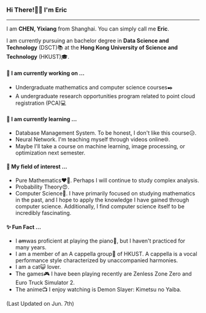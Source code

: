 ### Hi There!👋🏻 I'm Eric

---
I am  **CHEN, Yixiang** from Shanghai. You can simply call me **Eric**.

I am currently pursuing an bachelor degree in **Data Science and Technology** (DSCT)📚 at the **Hong Kong University of Science and Technology** (HKUST)🎓.



#### 🔬 I am currently working on ...
- Undergraduate mathematics and computer science courses✒️
- A undergraduate research opportunities program related to point cloud registration (PCA)💻

#### 🌱 I am currently learning ...
- Database Management System. To be honest, I don't like this course😥.
- Neural Network. I'm teaching myself through videos online🌐.
- Maybe I'll take a course on machine learning, image processing, or optimization next semester.

#### 🔎 My field of interest ...
- Pure Mathematics❤️‍🔥. Perhaps I will continue  to study complex analysis.
- Probability Theory😍.
- Computer Science🤔. I have primarily focused on studying mathematics in the past, and I hope to apply the knowledge I have gained through computer science. Additionally, I find computer science itself to be incredibly fascinating.

#### ✨ Fun Fact ...
- I ~~am~~was proficient at playing the piano🎹, but I haven't practiced for many years.
- I am a member of an A cappella group🎤 of HKUST. A cappella is a vocal performance style characterized by unaccompanied harmonies.
- I am a cat😺 lover.
- The games🎮 I have been playing recently are Zenless Zone Zero and Euro Truck Simulator 2.
- The anime📺 I enjoy watching is Demon Slayer: Kimetsu no Yaiba.

(Last Updated on Jun. 7th)

